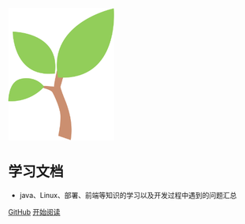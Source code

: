 <img src="./images/小树苗.svg" alt="logo" style="zoom:30%;" />



# 学习文档 

- java、Linux、部署、前端等知识的学习以及开发过程中遇到的问题汇总

[GitHub](https://github.com/xiaoliangzong/document.git) [开始阅读](README.md)

